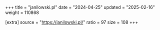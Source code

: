 +++
title = "janilowski.pl"
date = "2024-04-25"
updated = "2025-02-16"
weight = 110868

[extra]
source = "https://janilowski.pl/"
ratio = 97
size = 108
+++
